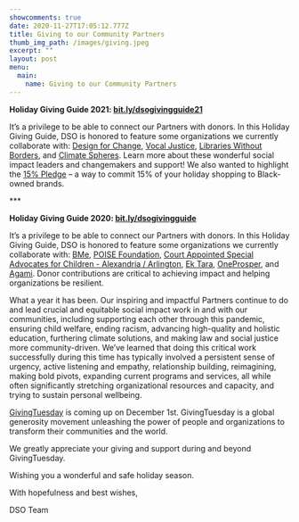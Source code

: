 ```yaml
---
showcomments: true
date: 2020-11-27T17:05:12.777Z
title: Giving to our Community Partners
thumb_img_path: /images/giving.jpeg
excerpt: ""
layout: post
menu:
  main:
    name: Giving to our Community Partners
---
```



**Holiday Giving Guide 2021: [bit.ly/dsogivingguide21](https://bit.ly/dsogivingguide21)**

It’s a privilege to be able to connect our Partners with donors. In this Holiday Giving Guide, DSO is honored to feature some organizations we currently collaborate with: [Design for Change](https://www.designforchange.us/), [Vocal Justice](https://www.vocaljustice.org/), [Libraries Without Borders](https://www.librarieswithoutborders.org/), and [Climate Spheres](https://www.climate-spheres.org/). Learn more about these wonderful social impact leaders and changemakers and support! We also wanted to highlight the [15% Pledge](https://15percentpledge.org/holiday) – a way to commit 15% of your holiday shopping to Black-owned brands.

\*\**



**Holiday Giving Guide 2020: [bit.ly/dsogivingguide](https://bit.ly/dsogivingguide)**

It’s a privilege to be able to connect our Partners with donors. In this Holiday Giving Guide, DSO is honored to feature some organizations we currently collaborate with: [BMe](https://bmecommunity.org/), [POISE Foundation](https://www.poisefoundation.org/), [Court Appointed Special Advocates for Children - Alexandria / Arlington](https://www.scanva.org/child-advocacy/alexandriaarlington/), [Ek Tara](https://ektara.org.in/), [OneProsper](https://www.oneprosper.org/), and [Agami](https://agami.in/). Donor contributions are critical to achieving impact and helping organizations be resilient.

What a year it has been. Our inspiring and impactful Partners continue to do and lead crucial and equitable social impact work in and with our communities, including supporting each other through this pandemic, ensuring child welfare, ending racism, advancing high-quality and holistic education, furthering climate solutions, and making law and social justice more community-driven. We’ve learned that doing this critical work successfully during this time has typically involved a persistent sense of urgency, active listening and empathy, relationship building, reimagining, making bold pivots, expanding current programs and services, all while often significantly stretching organizational resources and capacity, and trying to sustain personal wellbeing. 

[GivingTuesday](https://www.givingtuesday.org/) is coming up on December 1st. GivingTuesday is a global generosity movement unleashing the power of people and organizations to transform their communities and the world.

We greatly appreciate your giving and support during and beyond GivingTuesday. 

Wishing you a wonderful and safe holiday season. 

With hopefulness and best wishes,

DSO Team